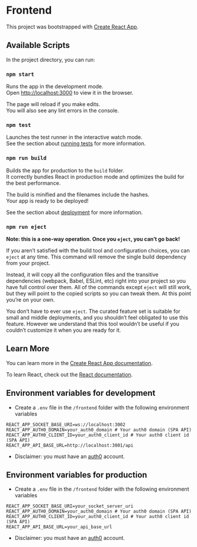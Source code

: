 # Frontend

This project was bootstrapped with [Create React App](https://github.com/facebook/create-react-app).

## Available Scripts

In the project directory, you can run:

### `npm start`

Runs the app in the development mode.\
Open [http://localhost:3000](http://localhost:3000) to view it in the browser.

The page will reload if you make edits.\
You will also see any lint errors in the console.

### `npm test`

Launches the test runner in the interactive watch mode.\
See the section about [running tests](https://facebook.github.io/create-react-app/docs/running-tests) for more information.

### `npm run build`

Builds the app for production to the `build` folder.\
It correctly bundles React in production mode and optimizes the build for the best performance.

The build is minified and the filenames include the hashes.\
Your app is ready to be deployed!

See the section about [deployment](https://facebook.github.io/create-react-app/docs/deployment) for more information.

### `npm run eject`

**Note: this is a one-way operation. Once you `eject`, you can’t go back!**

If you aren’t satisfied with the build tool and configuration choices, you can `eject` at any time. This command will remove the single build dependency from your project.

Instead, it will copy all the configuration files and the transitive dependencies (webpack, Babel, ESLint, etc) right into your project so you have full control over them. All of the commands except `eject` will still work, but they will point to the copied scripts so you can tweak them. At this point you’re on your own.

You don’t have to ever use `eject`. The curated feature set is suitable for small and middle deployments, and you shouldn’t feel obligated to use this feature. However we understand that this tool wouldn’t be useful if you couldn’t customize it when you are ready for it.

## Learn More

You can learn more in the [Create React App documentation](https://facebook.github.io/create-react-app/docs/getting-started).

To learn React, check out the [React documentation](https://reactjs.org/).

## Environment variables for development

- Create a `.env` file in the `/frontend` folder with the following environment variables

```
REACT_APP_SOCKET_BASE_URI=ws://localhost:3002
REACT_APP_AUTH0_DOMAIN=your_auth0_domain # Your auth0 domain (SPA API)
REACT_APP_AUTH0_CLIENT_ID=your_auth0_client_id # Your auth0 client id (SPA API)
REACT_APP_API_BASE_URL=http://localhost:3001/api
```

- Disclaimer: you must have an [auth0](https://auth0.com/) account.

## Environment variables for production

- Create a `.env` file in the `/frontend` folder with the following environment variables

```
REACT_APP_SOCKET_BASE_URI=your_socket_server_uri
REACT_APP_AUTH0_DOMAIN=your_auth0_domain # Your auth0 domain (SPA API)
REACT_APP_AUTH0_CLIENT_ID=your_auth0_client_id # Your auth0 client id (SPA API)
REACT_APP_API_BASE_URL=your_api_base_url
```

- Disclaimer: you must have an [auth0](https://auth0.com/) account.
